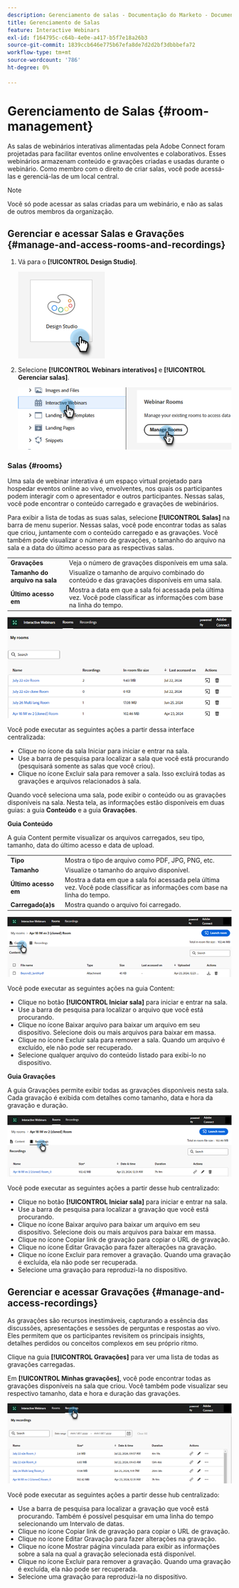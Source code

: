 ```yaml
---
description: Gerenciamento de salas - Documentação do Marketo - Documentação do produto
title: Gerenciamento de Salas
feature: Interactive Webinars
exl-id: f164795c-c64b-4e0e-a417-b5f7e18a26b3
source-git-commit: 1839ccb646e775b67efa8de7d2d2bf3dbbbefa72
workflow-type: tm+mt
source-wordcount: '786'
ht-degree: 0%

---
```


# Gerenciamento de Salas {#room-management}

As salas de webinários interativas alimentadas pela Adobe Connect foram projetadas para facilitar eventos online envolventes e colaborativos. Esses webinários armazenam conteúdo e gravações criadas e usadas durante o webinário. Como membro com o direito de criar salas, você pode acessá-las e gerenciá-las de um local central.

>[!NOTE]
>
>Você só pode acessar as salas criadas para um webinário, e não as salas de outros membros da organização.

## Gerenciar e acessar Salas e Gravações {#manage-and-access-rooms-and-recordings}

1. Vá para o **[!UICONTROL Design Studio]**.

   ![](assets/room-management-1.png)

1. Selecione **[!UICONTROL Webinars interativos]** e **[!UICONTROL Gerenciar salas]**.

   ![](assets/room-management-2.png)

### Salas {#rooms}

Uma sala de webinar interativa é um espaço virtual projetado para hospedar eventos online ao vivo, envolventes, nos quais os participantes podem interagir com o apresentador e outros participantes. Nessas salas, você pode encontrar o conteúdo carregado e gravações de webinários.

Para exibir a lista de todas as suas salas, selecione **[!UICONTROL Salas]** na barra de menu superior. Nessas salas, você pode encontrar todas as salas que criou, juntamente com o conteúdo carregado e as gravações. Você também pode visualizar o número de gravações, o tamanho do arquivo na sala e a data do último acesso para as respectivas salas.

<table><tbody>
  <tr>
    <td><b>Gravações</td>
    <td>Veja o número de gravações disponíveis em uma sala.</td>
  </tr>
  <tr>
    <td><b>Tamanho do arquivo na sala</td>
    <td>Visualize o tamanho de arquivo combinado do conteúdo e das gravações disponíveis em uma sala.</td>
  </tr>
  <tr>
    <td><b>Último acesso em</td>
    <td>Mostra a data em que a sala foi acessada pela última vez. Você pode classificar as informações com base na linha do tempo.</td>
  </tr>
</tbody>
</table>

![](assets/room-management-3.png)

Você pode executar as seguintes ações a partir dessa interface centralizada:

* Clique no ícone da sala Iniciar para iniciar e entrar na sala.
* Use a barra de pesquisa para localizar a sala que você está procurando (pesquisará somente as salas que você criou).
* Clique no ícone Excluir sala para remover a sala. Isso excluirá todas as gravações e arquivos relacionados à sala.

Quando você seleciona uma sala, pode exibir o conteúdo ou as gravações disponíveis na sala. Nesta tela, as informações estão disponíveis em duas guias: a guia **Conteúdo** e a guia **Gravações**.

**Guia Conteúdo**

A guia Content permite visualizar os arquivos carregados, seu tipo, tamanho, data do último acesso e data de upload.

<table><tbody>
  <tr>
    <td><b>Tipo</td>
    <td>Mostra o tipo de arquivo como PDF, JPG, PNG, etc.</td>
  </tr>
  <tr>
    <td><b>Tamanho</td>
    <td>Visualize o tamanho do arquivo disponível.</td>
  </tr>
  <tr>
    <td><b>Último acesso em</td>
    <td>Mostra a data em que a sala foi acessada pela última vez. Você pode classificar as informações com base na linha do tempo.</td>
  </tr>
  <tr>
    <td><b>Carregado(a)s</td>
    <td>Mostra quando o arquivo foi carregado.</td>
  </tr>
</tbody>
</table>

![](assets/room-management-4.png)

Você pode executar as seguintes ações na guia Content:

* Clique no botão **[!UICONTROL Iniciar sala]** para iniciar e entrar na sala.
* Use a barra de pesquisa para localizar o arquivo que você está procurando.
* Clique no ícone Baixar arquivo para baixar um arquivo em seu dispositivo. Selecione dois ou mais arquivos para baixar em massa.
* Clique no ícone Excluir sala para remover a sala. Quando um arquivo é excluído, ele não pode ser recuperado.
* Selecione qualquer arquivo do conteúdo listado para exibi-lo no dispositivo.

**Guia Gravações**

A guia Gravações permite exibir todas as gravações disponíveis nesta sala. Cada gravação é exibida com detalhes como tamanho, data e hora da gravação e duração.

![](assets/room-management-5.png)

Você pode executar as seguintes ações a partir desse hub centralizado:

* Clique no botão **[!UICONTROL Iniciar sala]** para iniciar e entrar na sala.
* Use a barra de pesquisa para localizar a gravação que você está procurando.
* Clique no ícone Baixar arquivo para baixar um arquivo em seu dispositivo. Selecione dois ou mais arquivos para baixar em massa.
* Clique no ícone Copiar link de gravação para copiar o URL de gravação.
* Clique no ícone Editar Gravação para fazer alterações na gravação.
* Clique no ícone Excluir para remover a gravação. Quando uma gravação é excluída, ela não pode ser recuperada.
* Selecione uma gravação para reproduzi-la no dispositivo.

## Gerenciar e acessar Gravações {#manage-and-access-recordings}

As gravações são recursos inestimáveis, capturando a essência das discussões, apresentações e sessões de perguntas e respostas ao vivo. Eles permitem que os participantes revisitem os principais insights, detalhes perdidos ou conceitos complexos em seu próprio ritmo.

Clique na guia **[!UICONTROL Gravações]** para ver uma lista de todas as gravações carregadas.

Em **[!UICONTROL Minhas gravações]**, você pode encontrar todas as gravações disponíveis na sala que criou. Você também pode visualizar seu respectivo tamanho, data e hora e duração das gravações.

![](assets/room-management-6.png)

Você pode executar as seguintes ações a partir desse hub centralizado:

* Use a barra de pesquisa para localizar a gravação que você está procurando. Também é possível pesquisar em uma linha do tempo selecionando um Intervalo de datas.
* Clique no ícone Copiar link de gravação para copiar o URL de gravação.
* Clique no ícone Editar Gravação para fazer alterações na gravação.
* Clique no ícone Mostrar página vinculada para exibir as informações sobre a sala na qual a gravação selecionada está disponível.
* Clique no ícone Excluir para remover a gravação. Quando uma gravação é excluída, ela não pode ser recuperada.
* Selecione uma gravação para reproduzi-la no dispositivo.
